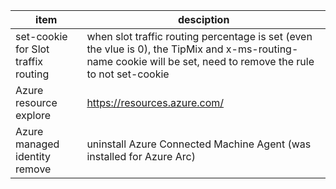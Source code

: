 |item|desciption|
|-|-|
|set-cookie for Slot traffix routing| when slot traffic routing percentage is set (even the vlue is 0), the TipMix and x-ms-routing-name cookie will be set, need to remove the rule to not set-cookie|
|Azure resource explore|https://resources.azure.com/|
|Azure managed identity remove|uninstall Azure Connected Machine Agent (was installed for Azure Arc) |
